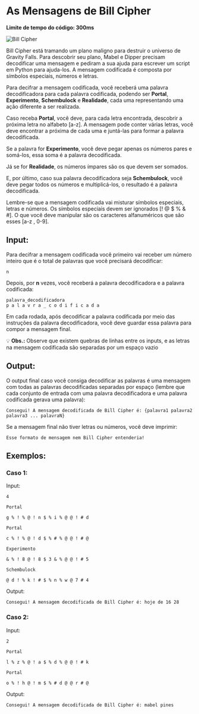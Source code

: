 # As Mensagens de Bill Cipher

**Limite de tempo do código: 300ms**

![Bill Cipher](https://i.imgur.com/kc7Rccf.png)

Bill Cipher está tramando um plano maligno para destruir o universo de Gravity Falls. Para descobrir seu plano, Mabel e Dipper precisam decodificar uma mensagem e pediram a sua ajuda para escrever um script em Python para ajuda-los. A mensagem codificada é composta por símbolos especiais, números e letras.

Para decifrar a mensagem codificada, você receberá uma palavra decodificadora para cada palavra codificada, podendo ser **Portal**, **Experimento**, **Schembulock** e **Realidade**, cada uma representando uma ação diferente a ser realizada.

Caso receba **Portal**, você deve, para cada letra encontrada, descobrir a próxima letra no alfabeto [a-z]. A mensagem pode conter várias letras, você deve encontrar a próxima de cada uma e juntá-las para formar a palavra decodificada.

Se a palavra for **Experimento**, você deve pegar apenas os números pares e somá-los, essa soma é a palavra decodificada.

Já se for **Realidade**, os números ímpares são os que devem ser somados.

E, por último, caso sua palavra decodificadora seja **Schembulock**, você deve pegar todos os números e multiplicá-los, o resultado é a palavra decodificada.

Lembre-se que a mensagem codificada vai misturar símbolos especiais, letras e números. Os símbolos especiais devem ser ignorados [! @ $ % & #]. O que você deve manipular são os caracteres alfanuméricos que são esses [a-z , 0-9].

## Input:

Para decifrar a mensagem codificada você primeiro vai receber um número inteiro que é o total de palavras que você precisará decodificar:

```
n
```

Depois, por **n** vezes, você receberá a palavra decodificadora e a palavra codificada:

```
palavra_decodificadora
p a l a v r a _ c o d i f i c a d a
```

Em cada rodada, após decodificar a palavra codificada por meio das instruções da palavra decodificadora, você deve guardar essa palavra para compor a mensagem final.

💡 **Obs.:** Observe que existem quebras de linhas entre os inputs, e as letras na mensagem codificada são separadas por um espaço vazio

## Output:

O output final caso você consiga decodificar as palavras é uma mensagem com todas as palavras decodificadas separadas por espaço (lembre que cada conjunto de entrada com uma palavra decodificadora e uma palavra codificada gerava uma palavra):

```
Consegui! A mensagem decodificada de Bill Cipher é: {palavra1 palavra2 palavra3 ... palavraN}
```

Se a mensagem final não tiver letras ou números, você deve imprimir:

```
Esse formato de mensagem nem Bill Cipher entenderia!
```

## Exemplos:

### Caso 1:

Input:
```
4

Portal

g % ! % @ ! n $ % i % @ @ ! # d

Portal

c % ! % @ ! d $ % # % @ @ ! # @

Experimento

& % ! 8 @ ! 8 $ 3 & % @ @ ! # 5

Schembulock

@ d ! % k ! # $ % n % w @ 7 # 4
```

Output:
```
Consegui! A mensagem decodificada de Bill Cipher é: hoje de 16 28
```

### Caso 2:

Input:
```
2

Portal

l % z % @ ! a $ % d % @ @ ! # k

Portal

o % ! h @ ! m $ % # d @ @ r # @
```

Output:
```
Consegui! A mensagem decodificada de Bill Cipher é: mabel pines
```